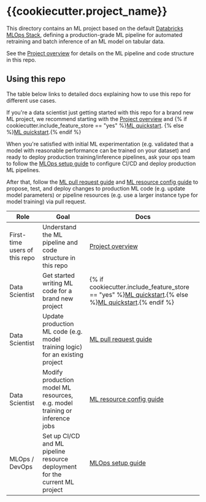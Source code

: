 # {{cookiecutter.project_name}}

This directory contains an ML project based on the default
[Databricks MLOps Stack](https://github.com/databricks/mlops-stack),
defining a production-grade ML pipeline for automated retraining and batch inference of an ML model on tabular data.

See the [Project overview](docs/project-overview.md) for details on the ML pipeline and code structure
in this repo.

## Using this repo

The table below links to detailed docs explaining how to use this repo for different use cases.

If you're a data scientist just getting started with this repo for a brand new ML project, we recommend starting with
the [Project overview](docs/project-overview.md) and
{% if cookiecutter.include_feature_store == "yes" %}[ML quickstart](docs/ml-developer-guide-fs.md).
{% else %}[ML quickstart](docs/ml-developer-guide.md).{% endif %}

When you're satisfied with initial ML experimentation (e.g. validated that a model with reasonable performance can be
trained on your dataset) and ready to deploy production training/inference
pipelines, ask your ops team to follow the [MLOps setup guide](docs/mlops-setup.md) to configure CI/CD and deploy 
production ML pipelines.

After that, follow the [ML pull request guide](docs/ml-pull-request.md)
and [ML resource config guide]({{cookiecutter.project_name}}/terraform/README.md) to propose, test, and deploy changes to production ML code (e.g. update model parameters)
or pipeline resources (e.g. use a larger instance type for model training) via pull request.

| Role                          | Goal                                                                          | Docs                                                                                                                                                                 |
|-------------------------------|-------------------------------------------------------------------------------|----------------------------------------------------------------------------------------------------------------------------------------------------------------------|
| First-time users of this repo | Understand the ML pipeline and code structure in this repo                    | [Project overview](docs/project-overview.md)                                                                                                                         |
| Data Scientist                | Get started writing ML code for a brand new project                           | {% if cookiecutter.include_feature_store == "yes" %}[ML quickstart](docs/ml-developer-guide-fs.md).{% else %}[ML quickstart](docs/ml-developer-guide.md).{% endif %} |
| Data Scientist                | Update production ML code (e.g. model training logic) for an existing project | [ML pull request guide](docs/ml-pull-request.md)                                                                                                                     |
| Data Scientist                | Modify production model ML resources, e.g. model training or inference jobs   | [ML resource config guide]({{cookiecutter.project_name}}/terraform/README.md)                                                                                        |
| MLOps / DevOps                | Set up CI/CD and ML pipeline resource deployment for the current ML project   | [MLOps setup guide](docs/mlops-setup.md)                                                                                                                             |
